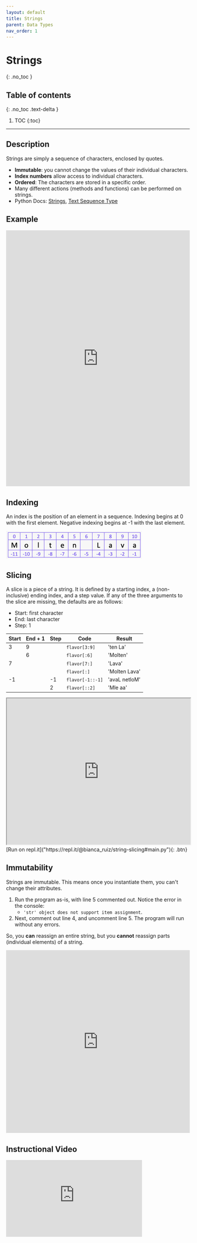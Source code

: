 ```yaml
---
layout: default
title: Strings
parent: Data Types
nav_order: 1
---
```

# Strings
{: .no_toc }
## Table of contents
{: .no_toc .text-delta }

1. TOC
{:toc}

---

## Description
Strings are simply a sequence of characters, enclosed by quotes. 
- **Immutable**: you cannot change the values of their individual characters.
- **Index numbers** allow access to individual characters. 
- **Ordered**: The characters are stored in a specific order.
- Many different actions (methods and functions) can be performed on strings. 
- Python Docs: [Strings](https://docs.python.org/3/tutorial/introduction.html#strings), [Text Sequence Type](https://docs.python.org/3/library/stdtypes.html#text-sequence-type-str)

## Example

<iframe height="700px" width="100%" src="https://repl.it/@bianca_ruiz/strings?lite=true" scrolling="no" frameborder="no" allowtransparency="true" allowfullscreen="true" sandbox="allow-forms allow-pointer-lock allow-popups allow-same-origin allow-scripts allow-modals"></iframe>

## Indexing
An index is the position of an element in a sequence. Indexing begins at 0 with the first element. Negative indexing begins at -1 with the last element. 

![](/assets/string-index.png)

## Slicing
A slice is a piece of a string. It is defined by a starting index, a (non-inclusive) ending index, and a step value. If any of the three arguments to the slice are missing, the defaults are as follows:
- Start: first character
- End: last character
- Step: 1 

| Start | End + 1 | Step | Code                 | Result        |
|-------|---------|------|----------------------|---------------|
| 3     | 9       |      | ```flavor[3:9]```    | 'ten La'      |
|       | 6       |      | ```flavor[:6]```     | 'Molten'      |
| 7     |         |      | ```flavor[7:]```     | 'Lava'        |
|       |         |      | ```flavor[:]```      | 'Molten Lava' |
| -1    |         | -1   | ```flavor[-1::-1]``` | 'avaL netloM' |
|       |         | 2    | ```flavor[::2]```    | 'Mle aa'      |      

<iframe width="100%" height="400" frameborder="2" src="https://pythontutor.com/iframe-embed.html#code=flavor%20%3D%20'Molten%20Lava'%0A%0Aslice1%20%3D%20flavor%5B3%3A9%5D%20%20%20%20%20%20%20%20%20%20%20%0Aslice2%20%3D%20flavor%5B%3A6%5D%20%20%20%20%20%20%20%20%20%20%0Aslice3%20%3D%20flavor%5B7%3A%5D%20%20%20%20%20%20%20%20%20%20%0Aslice4%20%3D%20flavor%5B%3A%5D%20%20%20%20%20%20%20%20%20%20%20%20%0Aslice5%20%3D%20flavor%5B-1%3A%3A-1%5D%20%20%20%20%20%20%20%0Aslice6%20%3D%20flavor%5B%3A%3A2%5D%20%20%20%20%20%20%20%20%20%20%20%20%20%20%20%20%20%20%20%20%20%0A&codeDivHeight=400&codeDivWidth=350&cumulative=false&curInstr=0&heapPrimitives=nevernest&origin=opt-frontend.js&py=3&rawInputLstJSON=%5B%5D&textReferences=false"> </iframe>
[Run on repl.it]("https://repl.it/@bianca_ruiz/string-slicing#main.py"){: .btn}

## Immutability
Strings are immutable. This means once you instantiate them, you can't change their attributes. 
1. Run the program as-is, with line 5 commented out. Notice the error in the console: 
    - ```'str' object does not support item assignment```.
3. Next, comment out line 4, and uncomment line 5. The program will run without any errors. 

So, you **can** reassign an entire string, but you **cannot** reassign parts (individual elements) of a string.
<iframe height="500px" width="100%" src="https://repl.it/@bianca_ruiz/string-immutability?lite=true" scrolling="no" frameborder="no" allowtransparency="true" allowfullscreen="true" sandbox="allow-forms allow-pointer-lock allow-popups allow-same-origin allow-scripts allow-modals"></iframe>

## Instructional Video

<iframe width="373" height="210" src="https://www.youtube.com/embed/tSebLz1hNpA" frameborder="0" allow="accelerometer; autoplay; clipboard-write; encrypted-media; gyroscope; picture-in-picture" allowfullscreen></iframe>
